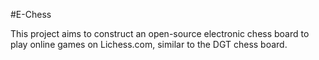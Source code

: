 #E-Chess

This project aims to construct an open-source electronic chess board to play online games on Lichess.com, similar to the DGT chess board.
